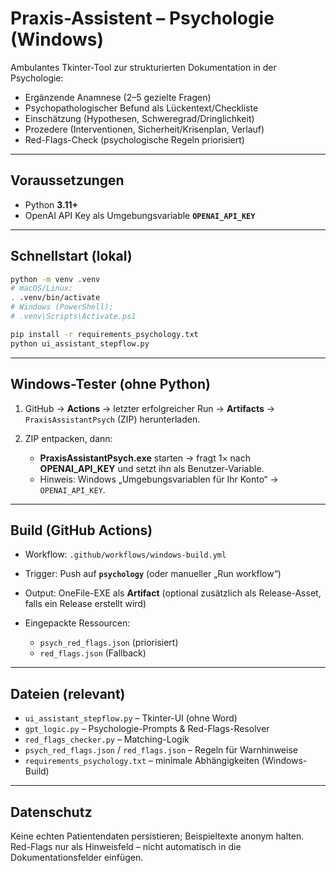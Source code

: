 # Praxis-Assistent – Psychologie (Windows)

Ambulantes Tkinter-Tool zur strukturierten Dokumentation in der Psychologie:

* Ergänzende Anamnese (2–5 gezielte Fragen)
* Psychopathologischer Befund als Lückentext/Checkliste
* Einschätzung (Hypothesen, Schweregrad/Dringlichkeit)
* Prozedere (Interventionen, Sicherheit/Krisenplan, Verlauf)
* Red-Flags-Check (psychologische Regeln priorisiert)

---

## Voraussetzungen

* Python **3.11+**
* OpenAI API Key als Umgebungsvariable **`OPENAI_API_KEY`**

---

## Schnellstart (lokal)

```bash
python -m venv .venv
# macOS/Linux:
. .venv/bin/activate
# Windows (PowerShell):
# .venv\Scripts\Activate.ps1

pip install -r requirements_psychology.txt
python ui_assistant_stepflow.py
```

---

## Windows-Tester (ohne Python)

1. GitHub → **Actions** → letzter erfolgreicher Run → **Artifacts** → `PraxisAssistantPsych` (ZIP) herunterladen.
2. ZIP entpacken, dann:

   *  **PraxisAssistantPsych.exe** starten → fragt 1× nach **OPENAI\_API\_KEY** und setzt ihn als Benutzer-Variable.
   *  Hinweis: Windows „Umgebungsvariablen für Ihr Konto“ → `OPENAI_API_KEY`.

---

## Build (GitHub Actions)

* Workflow: `.github/workflows/windows-build.yml`
* Trigger: Push auf **`psychology`** (oder manueller „Run workflow“)
* Output: OneFile-EXE als **Artifact** (optional zusätzlich als Release-Asset, falls ein Release erstellt wird)
* Eingepackte Ressourcen:

  * `psych_red_flags.json` (priorisiert)
  * `red_flags.json` (Fallback)

---

## Dateien (relevant)

* `ui_assistant_stepflow.py` – Tkinter-UI (ohne Word)
* `gpt_logic.py` – Psychologie-Prompts & Red-Flags-Resolver
* `red_flags_checker.py` – Matching-Logik
* `psych_red_flags.json` / `red_flags.json` – Regeln für Warnhinweise
* `requirements_psychology.txt` – minimale Abhängigkeiten (Windows-Build)

---

## Datenschutz

Keine echten Patientendaten persistieren; Beispieltexte anonym halten. Red-Flags nur als Hinweisfeld – nicht automatisch in die Dokumentationsfelder einfügen.
